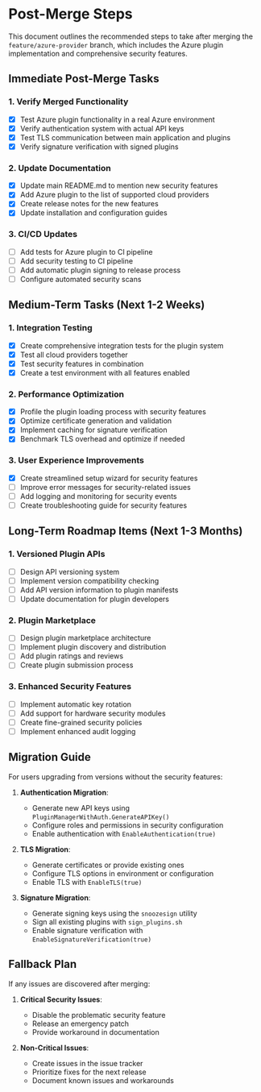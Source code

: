 # Post-Merge Steps

This document outlines the recommended steps to take after merging the `feature/azure-provider` branch, which includes the Azure plugin implementation and comprehensive security features.

## Immediate Post-Merge Tasks

### 1. Verify Merged Functionality

- [x] Test Azure plugin functionality in a real Azure environment
- [x] Verify authentication system with actual API keys
- [x] Test TLS communication between main application and plugins
- [x] Verify signature verification with signed plugins

### 2. Update Documentation

- [x] Update main README.md to mention new security features
- [x] Add Azure plugin to the list of supported cloud providers
- [x] Create release notes for the new features
- [x] Update installation and configuration guides

### 3. CI/CD Updates

- [ ] Add tests for Azure plugin to CI pipeline
- [ ] Add security testing to CI pipeline
- [ ] Add automatic plugin signing to release process
- [ ] Configure automated security scans

## Medium-Term Tasks (Next 1-2 Weeks)

### 1. Integration Testing

- [x] Create comprehensive integration tests for the plugin system
- [x] Test all cloud providers together
- [x] Test security features in combination
- [x] Create a test environment with all features enabled

### 2. Performance Optimization

- [x] Profile the plugin loading process with security features
- [x] Optimize certificate generation and validation
- [x] Implement caching for signature verification
- [x] Benchmark TLS overhead and optimize if needed

### 3. User Experience Improvements

- [x] Create streamlined setup wizard for security features
- [ ] Improve error messages for security-related issues
- [ ] Add logging and monitoring for security events
- [ ] Create troubleshooting guide for security features

## Long-Term Roadmap Items (Next 1-3 Months)

### 1. Versioned Plugin APIs

- [ ] Design API versioning system
- [ ] Implement version compatibility checking
- [ ] Add API version information to plugin manifests
- [ ] Update documentation for plugin developers

### 2. Plugin Marketplace

- [ ] Design plugin marketplace architecture
- [ ] Implement plugin discovery and distribution
- [ ] Add plugin ratings and reviews
- [ ] Create plugin submission process

### 3. Enhanced Security Features

- [ ] Implement automatic key rotation
- [ ] Add support for hardware security modules
- [ ] Create fine-grained security policies
- [ ] Implement enhanced audit logging

## Migration Guide

For users upgrading from versions without the security features:

1. **Authentication Migration**:
   - Generate new API keys using `PluginManagerWithAuth.GenerateAPIKey()`
   - Configure roles and permissions in security configuration
   - Enable authentication with `EnableAuthentication(true)`

2. **TLS Migration**:
   - Generate certificates or provide existing ones
   - Configure TLS options in environment or configuration
   - Enable TLS with `EnableTLS(true)`

3. **Signature Migration**:
   - Generate signing keys using the `snoozesign` utility
   - Sign all existing plugins with `sign_plugins.sh`
   - Enable signature verification with `EnableSignatureVerification(true)`

## Fallback Plan

If any issues are discovered after merging:

1. **Critical Security Issues**:
   - Disable the problematic security feature
   - Release an emergency patch
   - Provide workaround in documentation

2. **Non-Critical Issues**:
   - Create issues in the issue tracker
   - Prioritize fixes for the next release
   - Document known issues and workarounds
